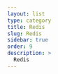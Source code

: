 ```yaml
---
layout: list
type: category
title: Redis
slug: Redis
sidebar: true
order: 9
description: >
  Redis
---
```

